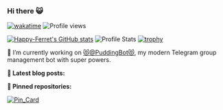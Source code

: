### Hi there 😺

[![wakatime](https://wakatime.com/badge/user/8c443f98-5766-4f1d-bd5c-37cd0a0d00af.svg)](https://wakatime.com/@8c443f98-5766-4f1d-bd5c-37cd0a0d00af "Total time coded since January 22, 2022")
![Profile views](https://gpvc.arturio.dev/happy-ferret)

[![Happy-Ferret's GitHub stats](https://github-readme-stats.vercel.app/api?username=happy-ferret&show_icons=true&include_all_commits=true)](https://github.com/anuraghazra/github-readme-stats)
![Profile Stats](https://github-readme-streak-stats.herokuapp.com/?user=happy-ferret)
[![trophy](https://github-profile-trophy.vercel.app/?username=happy-ferret)](https://github.com/ryo-ma/github-profile-trophy)


🔭 I’m currently working on [😻@PuddingBot😻](https://github.com/Happy-Ferret/pudding-bot), my modern Telegram group management bot with super powers.

__📔 Latest blog posts:__
<!-- BLOG-POST-LIST:START -->
<!-- BLOG-POST-LIST:END -->

__📌 Pinned repositories:__

[![Pin_Card](https://github-readme-stats.vercel.app/api/pin/?username=PuddingBot&repo=pudding-bot&show_owner=true)](https://github.com/PuddingBot/pudding-bot)

<!--
**Happy-Ferret/happy-ferret** is a ✨ _special_ ✨ repository because its `README.md` (this file) appears on your GitHub profile.

Here are some ideas to get you started:

- 🔭 I’m currently working on ...
- 🌱 I’m currently learning ...
- 👯 I’m looking to collaborate on ...
- 🤔 I’m looking for help with ...
- 💬 Ask me about ...
- 📫 How to reach me: ...
- 😄 Pronouns: ...
- ⚡ Fun fact: ...
-->
